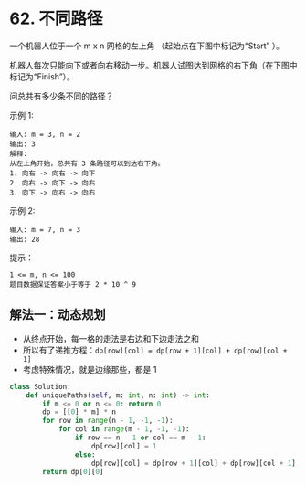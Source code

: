 # 62. 不同路径
一个机器人位于一个 m x n 网格的左上角 （起始点在下图中标记为“Start” ）。

机器人每次只能向下或者向右移动一步。机器人试图达到网格的右下角（在下图中标记为“Finish”）。

问总共有多少条不同的路径？

示例 1:
```
输入: m = 3, n = 2
输出: 3
解释:
从左上角开始，总共有 3 条路径可以到达右下角。
1. 向右 -> 向右 -> 向下
2. 向右 -> 向下 -> 向右
3. 向下 -> 向右 -> 向右
```
示例 2:
```
输入: m = 7, n = 3
输出: 28
```

提示：
```
1 <= m, n <= 100
题目数据保证答案小于等于 2 * 10 ^ 9
```

## 解法一：动态规划
- 从终点开始，每一格的走法是右边和下边走法之和
- 所以有了递推方程：`dp[row][col] = dp[row + 1][col] + dp[row][col + 1]`
- 考虑特殊情况，就是边缘那些，都是 1

```python
class Solution:
    def uniquePaths(self, m: int, n: int) -> int:
        if m <= 0 or n <= 0: return 0
        dp = [[0] * m] * n
        for row in range(n - 1, -1, -1):
            for col in range(m - 1, -1, -1):
                if row == n - 1 or col == m - 1: 
                    dp[row][col] = 1
                else:
                    dp[row][col] = dp[row + 1][col] + dp[row][col + 1]
        return dp[0][0]
```